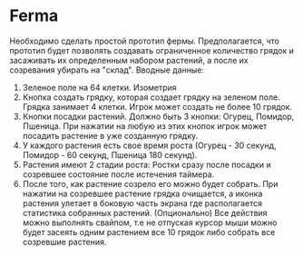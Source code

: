 # Ferma
Необходимо сделать простой прототип фермы. Предполагается, что прототип будет позволять создавать ограниченное количество грядок и засаживать их определенным набором растений, а после их созревания убирать на "склад". 
Вводные данные: 
 
1) Зеленое поле на 64 клетки. Изометрия
2) Кнопка создать грядку, которая создает грядку на зеленом поле. Грядка занимает 4 клетки. Игрок может создать не более 10 грядок. 
2) Кнопки посадки растений. Должно быть 3 кнопки: Огурец, Помидор, Пшеница. При нажатии на любую из этих кнопок игрок может посадить растение в уже созданную грядку. 
3) У каждого растения есть свое время роста (Огурец - 30 секунд, Помидор - 60 секунд, Пшеница 180 секунд). 
4) Растения имеют 2 стадии роста: Ростки сразу после посадки и созревшее состояние после истечения таймера. 
5) После того, как растение созрело его можно будет собрать. При нажатии на созревшее растение грядка очищается, а иконка растения улетает в боковую часть экрана где располагается статистика собранных растений. 
(Опционально) Все действия можно выполнять свайпом, т.е не отпуская курсор мыши можно будет засеять одним растением все 10 грядок либо собрать все созревшие растения. 
